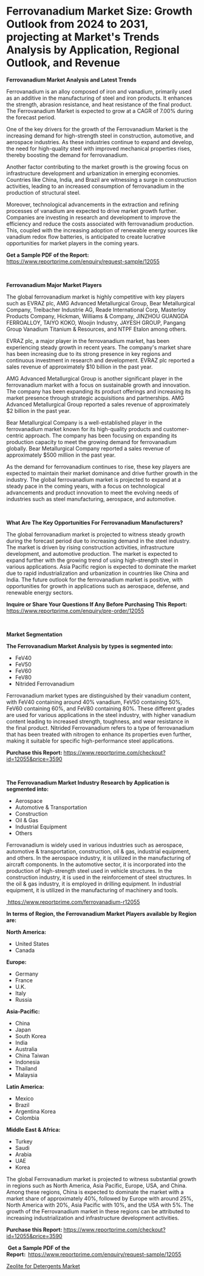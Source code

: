<p><h1>Ferrovanadium Market Size: Growth Outlook from 2024 to 2031, projecting at Market's Trends Analysis by Application, Regional Outlook, and Revenue</h1></p><p><strong>Ferrovanadium Market Analysis and Latest Trends</strong></p>
<p><p>Ferrovanadium is an alloy composed of iron and vanadium, primarily used as an additive in the manufacturing of steel and iron products. It enhances the strength, abrasion resistance, and heat resistance of the final product. The Ferrovanadium Market is expected to grow at a CAGR of 7.00% during the forecast period. </p><p>One of the key drivers for the growth of the Ferrovanadium Market is the increasing demand for high-strength steel in construction, automotive, and aerospace industries. As these industries continue to expand and develop, the need for high-quality steel with improved mechanical properties rises, thereby boosting the demand for ferrovanadium. </p><p>Another factor contributing to the market growth is the growing focus on infrastructure development and urbanization in emerging economies. Countries like China, India, and Brazil are witnessing a surge in construction activities, leading to an increased consumption of ferrovanadium in the production of structural steel.</p><p>Moreover, technological advancements in the extraction and refining processes of vanadium are expected to drive market growth further. Companies are investing in research and development to improve the efficiency and reduce the costs associated with ferrovanadium production. This, coupled with the increasing adoption of renewable energy sources like vanadium redox flow batteries, is anticipated to create lucrative opportunities for market players in the coming years.</p></p>
<p><strong>Get a Sample PDF of the Report:&nbsp;</strong> <a href="https://www.reportprime.com/enquiry/request-sample/12055">https://www.reportprime.com/enquiry/request-sample/12055</a></p>
<p>&nbsp;</p>
<p><strong>Ferrovanadium Major Market Players</strong></p>
<p><p>The global ferrovanadium market is highly competitive with key players such as EVRAZ plc, AMG Advanced Metallurgical Group, Bear Metallurgical Company, Treibacher Industrie AG, Reade International Corp, Masterloy Products Company, Hickman, Williams & Company, JINZHOU GUANGDA FERROALLOY, TAIYO KOKO, Woojin Industry, JAYESH GROUP, Pangang Group Vanadium Titanium & Resources, and NTPF Etalon among others.</p><p>EVRAZ plc, a major player in the ferrovanadium market, has been experiencing steady growth in recent years. The company's market share has been increasing due to its strong presence in key regions and continuous investment in research and development. EVRAZ plc reported a sales revenue of approximately $10 billion in the past year.</p><p>AMG Advanced Metallurgical Group is another significant player in the ferrovanadium market with a focus on sustainable growth and innovation. The company has been expanding its product offerings and increasing its market presence through strategic acquisitions and partnerships. AMG Advanced Metallurgical Group reported a sales revenue of approximately $2 billion in the past year.</p><p>Bear Metallurgical Company is a well-established player in the ferrovanadium market known for its high-quality products and customer-centric approach. The company has been focusing on expanding its production capacity to meet the growing demand for ferrovanadium globally. Bear Metallurgical Company reported a sales revenue of approximately $500 million in the past year.</p><p>As the demand for ferrovanadium continues to rise, these key players are expected to maintain their market dominance and drive further growth in the industry. The global ferrovanadium market is projected to expand at a steady pace in the coming years, with a focus on technological advancements and product innovation to meet the evolving needs of industries such as steel manufacturing, aerospace, and automotive.</p></p>
<p>&nbsp;</p>
<p><strong>What Are The Key Opportunities For Ferrovanadium Manufacturers?</strong></p>
<p><p>The global ferrovanadium market is projected to witness steady growth during the forecast period due to increasing demand in the steel industry. The market is driven by rising construction activities, infrastructure development, and automotive production. The market is expected to expand further with the growing trend of using high-strength steel in various applications. Asia Pacific region is expected to dominate the market due to rapid industrialization and urbanization in countries like China and India. The future outlook for the ferrovanadium market is positive, with opportunities for growth in applications such as aerospace, defense, and renewable energy sectors.</p></p>
<p><strong>Inquire or Share Your Questions If Any Before Purchasing This Report:</strong> <a href="https://www.reportprime.com/enquiry/pre-order/12055">https://www.reportprime.com/enquiry/pre-order/12055</a></p>
<p>&nbsp;</p>
<p><strong>Market Segmentation</strong></p>
<p><strong>The Ferrovanadium Market Analysis by types is segmented into:</strong></p>
<p><ul><li>FeV40</li><li>FeV50</li><li>FeV60</li><li>FeV80</li><li>Nitrided Ferrovanadium</li></ul></p>
<p><p>Ferrovanadium market types are distinguished by their vanadium content, with FeV40 containing around 40% vanadium, FeV50 containing 50%, FeV60 containing 60%, and FeV80 containing 80%. These different grades are used for various applications in the steel industry, with higher vanadium content leading to increased strength, toughness, and wear resistance in the final product. Nitrided Ferrovanadium refers to a type of ferrovanadium that has been treated with nitrogen to enhance its properties even further, making it suitable for specific high-performance steel applications.</p></p>
<p><strong>Purchase this Report:&nbsp;</strong><a href="https://www.reportprime.com/checkout?id=12055&price=3590">https://www.reportprime.com/checkout?id=12055&price=3590</a></p>
<p>&nbsp;</p>
<p><strong>The Ferrovanadium Market Industry Research by Application is segmented into:</strong></p>
<p><ul><li>Aerospace</li><li>Automotive & Transportation</li><li>Construction</li><li>Oil & Gas</li><li>Industrial Equipment</li><li>Others</li></ul></p>
<p><p>Ferrovanadium is widely used in various industries such as aerospace, automotive & transportation, construction, oil & gas, industrial equipment, and others. In the aerospace industry, it is utilized in the manufacturing of aircraft components. In the automotive sector, it is incorporated into the production of high-strength steel used in vehicle structures. In the construction industry, it is used in the reinforcement of steel structures. In the oil & gas industry, it is employed in drilling equipment. In industrial equipment, it is utilized in the manufacturing of machinery and tools.</p></p>
<p><a href="https://www.reportprime.com/ferrovanadium-r12055">&nbsp;https://www.reportprime.com/ferrovanadium-r12055</a></p>
<p><strong>In terms of Region, the Ferrovanadium Market Players available by Region are:</strong></p>
<p>
    <p> <strong> North America: </strong>
        <ul>
            <li>United States</li>
            <li>Canada</li>
        </ul>
        </p> 
    <p> <strong> Europe: </strong>
        <ul>
            <li>Germany</li>
            <li>France</li>
            <li>U.K.</li>
            <li>Italy</li>
            <li>Russia</li>
        </ul>
        </p> 
    <p> <strong> Asia-Pacific: </strong>
        <ul>
            <li>China</li>
            <li>Japan</li>
            <li>South Korea</li>
            <li>India</li>
            <li>Australia</li>
            <li>China Taiwan</li>
            <li>Indonesia</li>
            <li>Thailand</li>
            <li>Malaysia</li>
        </ul>
        </p> 
    <p> <strong> Latin America: </strong>
        <ul>
            <li>Mexico</li>
            <li>Brazil</li>
            <li>Argentina Korea</li>
            <li>Colombia</li>
        </ul>
        </p> 
    <p> <strong> Middle East & Africa: </strong>
        <ul>
            <li>Turkey</li>
            <li>Saudi</li>
            <li>Arabia</li>
            <li>UAE</li>
            <li>Korea</li>
        </ul>
    </p>
    </p>
<p><p>The global Ferrovanadium market is projected to witness substantial growth in regions such as North America, Asia Pacific, Europe, USA, and China. Among these regions, China is expected to dominate the market with a market share of approximately 40%, followed by Europe with around 25%, North America with 20%, Asia Pacific with 10%, and the USA with 5%. The growth of the Ferrovanadium market in these regions can be attributed to increasing industrialization and infrastructure development activities.</p></p>
<p><strong>Purchase this Report: </strong><a href="https://www.reportprime.com/checkout?id=12055&price=3590">https://www.reportprime.com/checkout?id=12055&price=3590</a></p>
<p>&nbsp;<strong>Get a Sample PDF of the Report:&nbsp;&nbsp;</strong><a href="https://www.reportprime.com/enquiry/request-sample/12055">https://www.reportprime.com/enquiry/request-sample/12055</a></p>
<p><strong></strong></p>
<p><p><a href="https://github.com/NorbertYates/Market-Research-Report-List-5/blob/main/zeolite-for-detergents-market.md">Zeolite for Detergents Market</a></p></p>